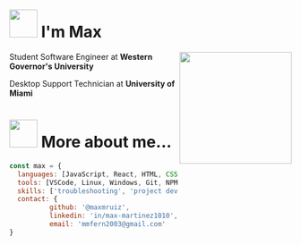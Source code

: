 <h1><img src="https://media.giphy.com/media/v1.Y2lkPTc5MGI3NjExYnN4dnN2YXJqaW5oMm9xenhkbHY3bTJocGMxaHg1eG94bWxnN3k2cyZlcD12MV9pbnRlcm5hbF9naWZfYnlfaWQmY3Q9dHM/Lpche1V8FsCcOmva0Z/giphy.gif" width="50px"/>  I'm Max</h1>
<img align="right" src="https://media.giphy.com/media/v1.Y2lkPTc5MGI3NjExaHdueTViY3ZkbDdkc3g0MWY5YW55Z2V1Zjg2OWZmdDMzc3IxNDBkeSZlcD12MV9pbnRlcm5hbF9naWZfYnlfaWQmY3Q9Zw/cQNRp4QA8z7B6/giphy.gif" width="200px"/>
<p>Student Software Engineer at <b>Western Governor's University</b></p>
<p>Desktop Support Technician at <b>University of Miami</b></p>

<h1><img src="https://media.giphy.com/media/v1.Y2lkPTc5MGI3NjExMDZ4cm5sb3JwbThlc2EzZjZseGY1ZzJzdHU1ZzlzYnMyMzlyYzlzZiZlcD12MV9pbnRlcm5hbF9naWZfYnlfaWQmY3Q9cw/bnzH3tEHjdDuU/giphy.gif" width="50px"/>  More about me...</h1>

```javascript
const max = {
  languages: [JavaScript, React, HTML, CSS, Node.js, Express.js, SQL],
  tools: [VSCode, Linux, Windows, Git, NPM, MERN],
  skills: ['troubleshooting', 'project development', 'software/hardware', 'quick learner', 'team player'],
  contact: {
          github: '@maxmruiz',
          linkedin: 'in/max-martinez1010',
          email: 'mmfern2003@gmail.com'
}
```
